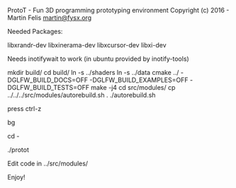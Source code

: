 ProtoT - Fun 3D programming prototyping environment
Copyright (c) 2016 - Martin Felis <martin@fysx.org>

Needed Packages:

libxrandr-dev libxinerama-dev libxcursor-dev libxi-dev 

Needs inotifywait to work (in ubuntu provided by inotify-tools)

mkdir build/
cd build/
ln -s ../shaders
ln -s ../data
cmake ../ -DGLFW_BUILD_DOCS=OFF -DGLFW_BUILD_EXAMPLES=OFF -DGLFW_BUILD_TESTS=OFF
make -j4
cd src/modules/
cp ../../../src/modules/autorebuild.sh .
./autorebuild.sh

press ctrl-z

bg

cd -

./protot

Edit code in ../src/modules/

Enjoy!
